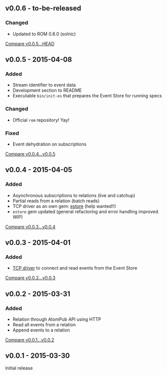 ## v0.0.6 - to-be-released

### Changed

* Updated to ROM 0.8.0 (solnic)

[Compare v0.0.5...HEAD](https://github.com/rom-rb/rom-event_store/compare/v0.0.5...HEAD)

## v0.0.5 - 2015-04-08

### Added

* Stream identifier to event data
* Development section to README
* Executable `bin/init-es` that prepares the Event Store for running specs

### Changed

* Official `rom` repository! Yay!

### Fixed

* Event dehydration on subscriptions

[Compare v0.0.4...v0.0.5](https://github.com/rom-rb/rom-event_store/compare/v0.0.4...v0.0.5)

## v0.0.4 - 2015-04-05

### Added

* Asynchronous subscriptions to relations (live and catchup)
* Partial reads from a relation (batch reads)
* TCP driver as an own gem: [estore](https://github.com/eventstore-rb/estore) (help wanted!!)
* `estore` gem updated (general refactoring and error handling improved. WIP)

[Compare v0.0.3...v0.0.4](https://github.com/rom-rb/rom-event_store/compare/v0.0.3...v0.0.4)

## v0.0.3 - 2015-04-01

### Added

* [TCP driver](https://github.com/mathieuravaux/eventstore-ruby) to connect and read events from the Event Store

[Compare v0.0.2...v0.0.3](https://github.com/rom-rb/rom-event_store/compare/v0.0.2...v0.0.3)

## v0.0.2 - 2015-03-31

### Added

* Relation through AtomPub API using HTTP
* Read all events from a relation
* Append events to a relation

[Compare v0.0.1...v0.0.2](https://github.com/rom-rb/rom-event_store/compare/v0.0.1...v0.0.2)

## v0.0.1 - 2015-03-30

Initial release
